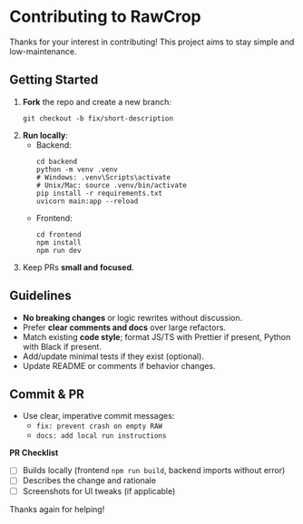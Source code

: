 # Contributing to RawCrop

Thanks for your interest in contributing! This project aims to stay simple and low-maintenance.

## Getting Started

1. **Fork** the repo and create a new branch:
   ```
   git checkout -b fix/short-description
   ```
2. **Run locally**:
   - Backend:
     ```
     cd backend
     python -m venv .venv
     # Windows: .venv\Scripts\activate
     # Unix/Mac: source .venv/bin/activate
     pip install -r requirements.txt
     uvicorn main:app --reload
     ```
   - Frontend:
     ```
     cd frontend
     npm install
     npm run dev
     ```
3. Keep PRs **small and focused**.

## Guidelines

- **No breaking changes** or logic rewrites without discussion.
- Prefer **clear comments and docs** over large refactors.
- Match existing **code style**; format JS/TS with Prettier if present, Python with Black if present.
- Add/update minimal tests if they exist (optional).
- Update README or comments if behavior changes.

## Commit & PR

- Use clear, imperative commit messages:
  - `fix: prevent crash on empty RAW`
  - `docs: add local run instructions`

**PR Checklist**
- [ ] Builds locally (frontend `npm run build`, backend imports without error)
- [ ] Describes the change and rationale
- [ ] Screenshots for UI tweaks (if applicable)

Thanks again for helping!
